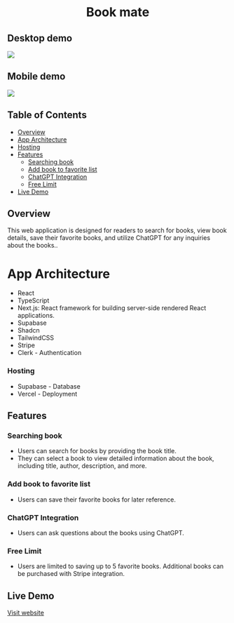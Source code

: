 <h1 align="center">
<b>Book mate</b>
</h1>

## Desktop demo

![](https://github.com/farism9q/delete/blob/master/gifs/desktop.gif)

## Mobile demo

![](https://github.com/farism9q/delete/blob/master/gifs/mobile.gif)

## Table of Contents

- [Overview](#overview)
- [App Architecture](#app-architecture)
- [Hosting](#hosting)
- [Features](#features)
  - [Searching book](#searching-book)
  - [Add book to favorite list](#add-book-to-favorite-list)
  - [ChatGPT Integration](#chatGPT-integration)
  - [Free Limit](#free-limit)
- [Live Demo](#live-demo)

## Overview

This web application is designed for readers to search for books, view book details, save their favorite books, and utilize ChatGPT for any inquiries about the books..

# App Architecture

- React
- TypeScript
- Next.js: React framework for building server-side rendered React applications.
- Supabase
- Shadcn
- TailwindCSS
- Stripe
- Clerk - Authentication

### Hosting

- Supabase - Database
- Vercel - Deployment

## Features

### Searching book

- Users can search for books by providing the book title.
- They can select a book to view detailed information about the book, including title, author, description, and more.

### Add book to favorite list

- Users can save their favorite books for later reference.

### ChatGPT Integration

- Users can ask questions about the books using ChatGPT.

### Free Limit

- Users are limited to saving up to 5 favorite books. Additional books can be purchased with Stripe integration.

## Live Demo

[Visit website](https://book-mate-3fxgmsqxu-faris-alqahtanis-projects.vercel.app/)
